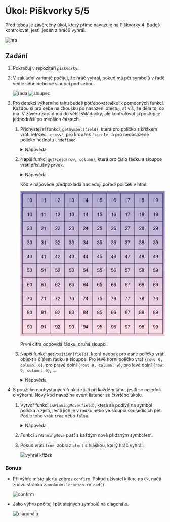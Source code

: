 # Úkol: Piškvorky 5/5

Před tebou je závěrečný úkol, který přímo navazuje na [Piškvorky 4](https://github.com/Czechitas-podklady-WEB/Ukol-Piskvorky-4). Budeš kontrolovat, jestli jeden z hráčů vyhrál.

![hra](zadani/hra.gif)

## Zadání

1. Pokračuj v repozitáři `piskvorky`.

1. V základní variantě počítej, že hráč vyhrál, pokud má pět symbolů v řadě vedle sebe nebo ve sloupci pod sebou.

   ![řada](zadani/rada.png)
   ![sloupec](zadani/sloupec.png)

1. Pro detekci výherního tahu budeš potřebovat několik pomocných funkcí. Každou si pro sebe na zkoušku po nasazení otestuj, ať víš, že dělá to, co má. V závěru zapadnou do větší skládačky, ale kontrolovat si postup je jednodušší po menších částech.

   1. Přichystej si funkci, `getSymbol(field)`, která pro políčko s křížkem vrátí řetězec `'cross'`, pro kroužek `'circle'` a pro neobsazené políčko hodnotu `undefined`.

      <details>
      <summary>Nápověda</summary>

      ```javascript
      const getSymbol = (field) => {
      	// Název třídy přizpůsob tvému kódu.
      	if (field.classList.contains('board__field--cross')) {
      		return 'cross'
      	} else if (field.classList.contains('board__field--circle')) {
      		return 'circle'
      	}
      }
      ```

      </details>

   1. Napiš funkci `getField(row, column)`, která pro číslo řádku a sloupce vrátí příslušný prvek.

      <details>
      <summary>Nápověda</summary>

      ```javascript
      const boardSize = 10 // 10x10
      const fields = document.querySelectorAll('.board__field') // Selektor pozměň tak, aby odpovídal tvému kódu.

      const getField = (row, column) => fields[row * boardSize + column]
      ```

      </details>

      Kód v nápovědě předpokládá následují pořadí políček v html:

      ![pořadí](zadani/indexy.png)

      První cifra odpovídá řádku, druhá sloupci.

   1. Napiš funkci `getPosition(field)`, která naopak pro dané políčko vrátí objekt s číslem řádku a sloupce. Pro levé horní políčko vrať `{row: 0, column: 0}`, pro pravé dolní `{row: 9, column: 9}`, pro levé dolní `{row: 9, column: 0}`, …

      <details>
      <summary>Nápověda</summary>

      ```javascript
      const getPosition = (field) => {
      	let fieldIndex = 0
      	while (fieldIndex < fields.length && field !== fields[fieldIndex]) {
      		fieldIndex++
      	}

      	return {
      		row: Math.floor(fieldIndex / boardSize),
      		column: fieldIndex % boardSize,
      	}
      }
      ```

      </details>

1. S použitím nachystaných funkcí zjisti při každém tahu, jestli se nejedná o výherní. Nový kód navaž na event listener ze čtvrtého úkolu.

   1. Vytvoř funkci `isWinningMove(field)`, která se podívá na symbol políčka a zjistí, jestli jich je v řádku nebo ve sloupci sousedících pět. Podle toho vrátí `true` nebo `false`.

       <details>
       <summary>Nápověda</summary>

      ```javascript
      const symbolsToWin = 5
      const isWinningMove = (field) => {
      	const origin = getPosition(field)
      	const symbol = getSymbol(field)

      	let i

      	let inRow = 1 // Jednička pro právě vybrané políčko
      	// Koukni doleva
      	i = origin.column
      	while (i > 0 && symbol === getSymbol(getField(origin.row, i - 1))) {
      		inRow++
      		i--
      	}

      	// Koukni doprava
      	i = origin.column
      	while (
      		i < boardSize - 1 &&
      		symbol === getSymbol(getField(origin.row, i + 1))
      	) {
      		inRow++
      		i++
      	}

      	if (inRow >= symbolsToWin) {
      		return true
      	}

      	let inColumn = 1
      	// Koukni nahoru
      	i = origin.row
      	while (i > 0 && symbol === getSymbol(getField(i - 1, origin.column))) {
      		inColumn++
      		i--
      	}

      	// Koukni dolu
      	i = origin.row
      	while (
      		i < boardSize - 1 &&
      		symbol === getSymbol(getField(i + 1, origin.column))
      	) {
      		inColumn++
      		i++
      	}

      	if (inColumn >= symbolsToWin) {
      		return true
      	}

      	return false
      }
      ```

       </details>

   1. Funkci `isWinningMove` pusť s každým nově přidaným symbolem.

   1. Pokud vrátí `true`, zobraz `alert` s hláškou, který hráč vyhrál.

      ![vyhrál křížek](zadani/vyhral-krizek.png)

### Bonus

- Při výhře místo alertu zobraz `confirm`. Pokud uživatel klikne na `Ok`, načti znovu stránku zavoláním `location.reload()`.

  ![confirm](zadani/confirm.png)

- Jako výhru počítej i pět stejných symbolů na diagonále.

  ![diagonála](zadani/diagonala.png)
